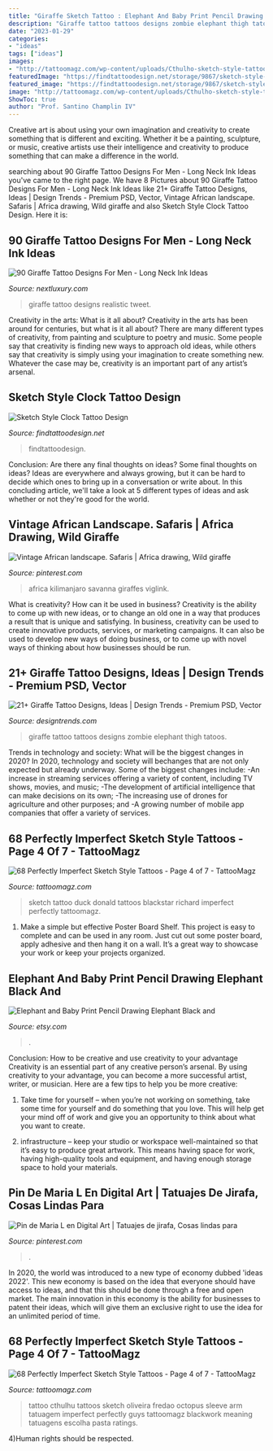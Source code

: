 ```yaml
---
title: "Giraffe Sketch Tattoo : Elephant And Baby Print Pencil Drawing Elephant Black And"
description: "Giraffe tattoo tattoos designs zombie elephant thigh tatoos"
date: "2023-01-29"
categories:
- "ideas"
tags: ["ideas"]
images:
- "http://tattoomagz.com/wp-content/uploads/Cthulho-sketch-style-tattoo-by-Fredao-Oliveira.jpg"
featuredImage: "https://findtattoodesign.net/storage/9867/sketch-style-clock.jpg"
featured_image: "https://findtattoodesign.net/storage/9867/sketch-style-clock.jpg"
image: "http://tattoomagz.com/wp-content/uploads/Cthulho-sketch-style-tattoo-by-Fredao-Oliveira.jpg"
ShowToc: true
author: "Prof. Santino Champlin IV"
---
```



Creative art is about using your own imagination and creativity to create something that is different and exciting. Whether it be a painting, sculpture, or music, creative artists use their intelligence and creativity to produce something that can make a difference in the world.

	

		
searching about 90 Giraffe Tattoo Designs For Men - Long Neck Ink Ideas you've came to the right page. We have 8 Pictures about 90 Giraffe Tattoo Designs For Men - Long Neck Ink Ideas like 21+ Giraffe Tattoo Designs, Ideas | Design Trends - Premium PSD, Vector, Vintage African landscape. Safaris | Africa drawing, Wild giraffe and also Sketch Style Clock Tattoo Design. Here it is:
		
    
## 90 Giraffe Tattoo Designs For Men - Long Neck Ink Ideas

<img loading=lazy src="http://nextluxury.com/wp-content/uploads/realistic-guys-giraffe-back-tattoo.jpg" onerror="this.onerror=null;this.src='https://tse4.mm.bing.net/th?id=OIP.zAkaBlb3ntfucg9Q8eQtvgHaG_&amp;pid=15.1';" alt="90 Giraffe Tattoo Designs For Men - Long Neck Ink Ideas">

_Source: nextluxury.com_

>giraffe tattoo designs realistic tweet. 

	

Creativity in the arts: What is it all about?
Creativity in the arts has been around for centuries, but what is it all about? There are many different types of creativity, from painting and sculpture to poetry and music. Some people say that creativity is finding new ways to approach old ideas, while others say that creativity is simply using your imagination to create something new. Whatever the case may be, creativity is an important part of any artist’s arsenal.

    
## Sketch Style Clock Tattoo Design

<img loading=lazy src="https://findtattoodesign.net/storage/9867/sketch-style-clock.jpg" onerror="this.onerror=null;this.src='https://tse4.mm.bing.net/th?id=OIP.9AfypWw7ui6rMkCSmQnt3wHaHa&amp;pid=15.1';" alt="Sketch Style Clock Tattoo Design">

_Source: findtattoodesign.net_

>findtattoodesign. 

	

Conclusion: Are there any final thoughts on ideas?
Some final thoughts on ideas? Ideas are everywhere and always growing, but it can be hard to decide which ones to bring up in a conversation or write about. In this concluding article, we'll take a look at 5 different types of ideas and ask whether or not they're good for the world.

    
## Vintage African Landscape. Safaris | Africa Drawing, Wild Giraffe

<img loading=lazy src="https://i.pinimg.com/736x/f9/3c/db/f93cdbc3f1212504d2802f9de2221587.jpg" onerror="this.onerror=null;this.src='https://tse2.mm.bing.net/th?id=OIP.IrQgCGFJmz4amoqxA2_pugHaE8&amp;pid=15.1';" alt="Vintage African landscape. Safaris | Africa drawing, Wild giraffe">

_Source: pinterest.com_

>africa kilimanjaro savanna giraffes viglink. 

	

What is creativity? How can it be used in business?
Creativity is the ability to come up with new ideas, or to change an old one in a way that produces a result that is unique and satisfying. In business, creativity can be used to create innovative products, services, or marketing campaigns. It can also be used to develop new ways of doing business, or to come up with novel ways of thinking about how businesses should be run.

    
## 21+ Giraffe Tattoo Designs, Ideas | Design Trends - Premium PSD, Vector

<img loading=lazy src="https://images.designtrends.com/wp-content/uploads/2016/08/09163747/Zombie-Giraffe-Tattoo.jpg" onerror="this.onerror=null;this.src='https://tse1.mm.bing.net/th?id=OIP.efM6OIEuz1D_2AchClPj5gHaIF&amp;pid=15.1';" alt="21+ Giraffe Tattoo Designs, Ideas | Design Trends - Premium PSD, Vector">

_Source: designtrends.com_

>giraffe tattoo tattoos designs zombie elephant thigh tatoos. 

	

Trends in technology and society: What will be the biggest changes in 2020?
In 2020, technology and society will bechanges that are not only expected but already underway. 
Some of the biggest changes include: 
-An increase in streaming services offering a variety of content, including TV shows, movies, and music; 
-The development of artificial intelligence that can make decisions on its own; 
-The increasing use of drones for agriculture and other purposes; and 
-A growing number of mobile app companies that offer a variety of services.

    
## 68 Perfectly Imperfect Sketch Style Tattoos - Page 4 Of 7 - TattooMagz

<img loading=lazy src="http://tattoomagz.com/wp-content/uploads/Donald-Duck-sketch-style-tattoo-by-Richard-Blackstar.jpg" onerror="this.onerror=null;this.src='https://tse2.mm.bing.net/th?id=OIP.oR9RujAUOgancPl2Pp9w1AHaIX&amp;pid=15.1';" alt="68 Perfectly Imperfect Sketch Style Tattoos - Page 4 of 7 - TattooMagz">

_Source: tattoomagz.com_

>sketch tattoo duck donald tattoos blackstar richard imperfect perfectly tattoomagz. 

	

1. Make a simple but effective Poster Board Shelf. This project is easy to complete and can be used in any room. Just cut out some poster board, apply adhesive and then hang it on a wall. It’s a great way to showcase your work or keep your projects organized.

    
## Elephant And Baby Print Pencil Drawing Elephant Black And

<img loading=lazy src="https://img1.etsystatic.com/042/0/7713157/il_570xN.508761955_o7s0.jpg" onerror="this.onerror=null;this.src='https://tse2.mm.bing.net/th?id=OIP.90JzrTyTYVVzBKSPR_1xrQHaFF&amp;pid=15.1';" alt="Elephant and Baby Print Pencil Drawing Elephant Black and">

_Source: etsy.com_

>. 

	

Conclusion: How to be creative and use creativity to your advantage
Creativity is an essential part of any creative person’s arsenal. By using creativity to your advantage, you can become a more successful artist, writer, or musician. Here are a few tips to help you be more creative:
1. Take time for yourself – when you’re not working on something, take some time for yourself and do something that you love. This will help get your mind off of work and give you an opportunity to think about what you want to create.

2. infrastructure – keep your studio or workspace well-maintained so that it’s easy to produce great artwork. This means having space for work, having high-quality tools and equipment, and having enough storage space to hold your materials.


    
## Pin De Maria L En Digital Art | Tatuajes De Jirafa, Cosas Lindas Para

<img loading=lazy src="https://i.pinimg.com/originals/03/3c/ac/033cacd991e938351a13b9e652c0172d.jpg" onerror="this.onerror=null;this.src='https://tse2.mm.bing.net/th?id=OIP.tyUX1WIVdcy2ZkOOa6BYQAHaJ4&amp;pid=15.1';" alt="Pin de Maria L en Digital Art | Tatuajes de jirafa, Cosas lindas para">

_Source: pinterest.com_

>. 

	

In 2020, the world was introduced to a new type of economy dubbed 'ideas 2022'. This new economy is based on the idea that everyone should have access to ideas, and that this should be done through a free and open market. The main innovation in this economy is the ability for businesses to patent their ideas, which will give them an exclusive right to use the idea for an unlimited period of time.

    
## 68 Perfectly Imperfect Sketch Style Tattoos - Page 4 Of 7 - TattooMagz

<img loading=lazy src="http://tattoomagz.com/wp-content/uploads/Cthulho-sketch-style-tattoo-by-Fredao-Oliveira.jpg" onerror="this.onerror=null;this.src='https://tse1.mm.bing.net/th?id=OIP.BwLRZXpdxDzAT3NHKYW8agHaHa&amp;pid=15.1';" alt="68 Perfectly Imperfect Sketch Style Tattoos - Page 4 of 7 - TattooMagz">

_Source: tattoomagz.com_

>tattoo cthulhu tattoos sketch oliveira fredao octopus sleeve arm tatuagem imperfect perfectly guys tattoomagz blackwork meaning tatuagens escolha pasta ratings. 

	

4)Human rights should be respected.

